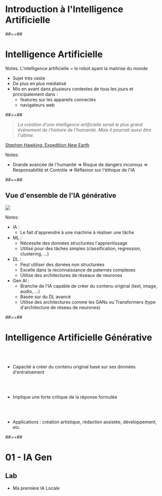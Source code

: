 <!-- .slide: class="transition"-->

# Introduction à l'Intelligence Artificielle

##==##

<!-- .slide: data-background="./assets/images/robot.jpg" class="transition mask"-->

# Intelligence Artificielle

Notes:
L'intelligence artificielle = le robot ayant la maitrise du monde
- Sujet très vaste
- De plus en plus médiatisé
- Mis en avant dans plusieurs contextes de tous les jours et principalement dans :
  - features sur les appareils connectés
  - navigateurs web

##==##

<!-- .slide: class="quote-slide" -->

<blockquote>
<cite>
  La création d'une intelligence artificielle serait le plus grand événement de l'histoire de l'humanité. Mais il pourrait aussi être l'ultime.
</cite>
</blockquote>

[Stephen Hawking: Expedition New Earth]()

<!-- .element: class="credits" -->

Notes:
* Grande avancée de l'humanité
=> Risque de dangers inconnus
=> Responsabilité et Contrôle
=> Réflexion sur l'éthique de l'IA

##==##

## Vue d'ensemble de l'IA générative

<div class="flex-row">
    <img class="h-850" src="./assets/images/ml_dl_genai.png">
</div>

Notes:
- IA :
  - Le fait d'apprendre à une machine à réaliser une tâche
- ML :
  - Nécessite des données structurées l'apprentissage
  - Utilisé pour des tâches simples (classification, regression, clustering, ...)
- DL :
   - Peut utiliser des donées non structurées
   - Excelle dans la reconnaissance de paternes complexes
   - Utilise des architectures de réseaux de neurones
- Gen AI :
  - Branche de l'IA capable de créer du contenu original (text, image, audio, ...)
  - Basée sur du DL avancé
  - Utilise des architectures comme les GANs ou Transformers (type d'architecture de réseau de neurones)

##==##

<!-- .slide:-->

# Intelligence Artificielle Générative

<br><br>

- Capacité à créer du contenu original basé sur ses données d'entraînement

<br><br>
- Implique une forte critique de la réponse formulée

<br><br>

- Applications : création artistique, rédaction assistée, développement, etc.

##==##

<!-- .slide:  class="exercice"-->

# 01 - IA Gen

## Lab

* Ma première IA Locale
